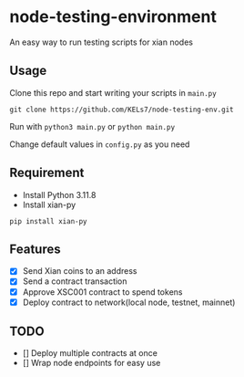 # node-testing-environment
An easy way to run testing scripts for xian nodes

## Usage
Clone this repo and start writing your scripts in `main.py`
```
git clone https://github.com/KELs7/node-testing-env.git
```
Run with `python3 main.py` or `python main.py`

Change default values in `config.py` as you need

## Requirement
* Install Python 3.11.8
* Install xian-py
```
pip install xian-py
```

## Features
- [x] Send Xian coins to an address
- [x] Send a contract transaction
- [x] Approve XSC001 contract to spend tokens
- [x] Deploy contract to network(local node, testnet, mainnet)

## TODO
- [] Deploy multiple contracts at once
- [] Wrap node endpoints for easy use